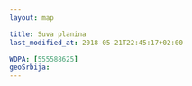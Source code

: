```yaml
---
layout: map

title: Suva planina
last_modified_at: 2018-05-21T22:45:17+02:00

WDPA: [555588625]
geoSrbija:
---
```

